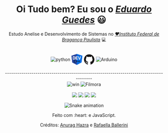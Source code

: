 <div>
  <h1 align="center">Oi Tudo bem? Eu sou o <a href="https://www.linkedin.com/in/eduardo-guedes-867749219/"><i>Eduardo Guedes</i></a> 😃️</h1>
  <p align="center">Estudo Anelise e Desenvolvimento de Sistemas no <a href="https://bra.ifsp.edu.br/"><i>❤️Instituto Federal de Bragança Paulista</i></a> 💻
  </a><br>
</div>


<div align="center" valign="top"><br>
  <img align="center" alt="python" height="35" width="35"src="https://img.icons8.com/color/344/python--v1.png">
  <img align="center" alt="C" height="35" width="35" src="https://raw.githubusercontent.com/Guyutongxue/devcpp7/master/src/assets/icons/favicon.png"
  <img align="center" alt="Django" height="35" width="35" src="https://img.icons8.com/windows/344/django.png">
  <img align="center" alt="github" height="35" width="35" src="https://raw.githubusercontent.com/devicons/devicon/master/icons/github/github-original.svg"> 
  <img align="center" alt="Arduino" height="35" width="35" src="https://img.icons8.com/color/344/arduino.png">
</div><br>


<div align="center"
<h1 align="center">--------------------------------------------------------------------------------------</a> </h1> <br>
<img align="center" alt="win" height="35" width="35" src="https://img.icons8.com/color/344/windows-logo.png">   
<img align="center" alt="Filmora" height="35" width="35" src="https://img.icons8.com/fluency/344/filmora.png">    
     
</div><br>


<div align="center">
  <a href="https://www.youtube.com/channel/UCViaNBT0SIeiVnZSEEtIfjw?sub_confirmation=1" target="_blank"><img src="https://img.shields.io/badge/YouTube-FF0000?style=for-the-badge&logo=youtube&logoColor=white" target="_blank"></a>
  <a href="https://www.instagram.com/edu.duduribeiro/" target="_blank"><img src="https://img.shields.io/badge/-Instagram-%23E4405F?style=for-the-badge&logo=instagram&logoColor=white" target="_blank"></a>
  <!-- <a href="https://www.facebook.com/pr.eduardoribeiro" target="_blank"><img src="https://img.shields.io/badge/Facebook-1877F2?style=for-the-badge&logo=facebook&logoColor=white" target="_blank"></a>  -->
  <a href="https://www.linkedin.com/in/edududuribeiro/" target="_blank"><img src="https://img.shields.io/badge/-LinkedIn-%230077B5?style=for-the-badge&logo=linkedin&logoColor=white" target="_blank"></a> 
  <a href="mailto:eduardo.duduribeiro1@gmail.com"><img src="https://img.shields.io/badge/-Gmail-%23333?style=for-the-badge&logo=gmail&logoColor=white" target="_blank"></a>
</div>

<div align="center">
  
  ![Snake animation](https://github.com/danielbped/danielbped/blob/output/github-contribution-grid-snake.svg)
  
</div>

<div align="center">
  <p>Feito com :heart: e JavaScript.</p>
  <p>Créditos: <a href="https://github.com/anuraghazra/github-readme-stats">Anurag Hazra</a> e <a href="https://github.com/rafaballerini">Rafaella Ballerini</a></p>
</div>
